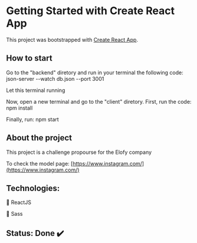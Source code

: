 # Getting Started with Create React App

This project was bootstrapped with [Create React App](https://github.com/facebook/create-react-app).

## How to start

Go to the "backend" diretory and run in your terminal the following code: json-server --watch db.json --port 3001

Let this terminal running

Now, open a new terminal and go to the "client" diretory. First, run the code: npm install

Finally, run: npm start

## About the project

This project is a challenge propourse for the Elofy company

To check the model page: [https://www.instagram.com/](https://www.instagram.com/)

## Technologies:
:small_orange_diamond: ReactJS

:small_blue_diamond: Sass

## Status: Done :heavy_check_mark:
